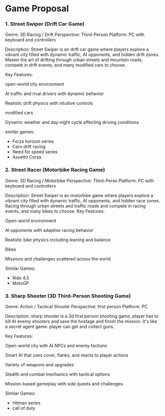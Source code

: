 # Game Proposal

### 1. Street Swiper (Drift Car Game) 
Genre: 3D Racing / Drift 
Perspective: Third-Person
Platform: PC with keyboard and controllers

Description:
Street Swiper is an drift car game where players explore a vibrant city filled with dynamic traffic, AI opponents, and hidden drift zones. Master the art of drifting through urban streets and mountain roads, compete in drift events, and many modified cars to choose.

Key Features:

open-world city environment

AI traffic and rival drivers with dynamic behavior

Realistic drift physics with intuitive controls

modified cars 

Dynamic weather and day-night cycle affecting driving conditions

similar games:
- Forza horizon series
- Carx drift racing
- Need for speed series
- Assetto Corsa 


### 2. Street Racer (Motorbike Racing Game)
Genre: 3D  Racing / Motorbike 
Perspective: Third-Perso
Platform: PC with keyboard and controllers

Description:
Street Swiper is an motorbike game where players explore a vibrant city filled with dynamic traffic, AI opponents, and hidden race zones. Racing through urban streets and traffic roads and compete in racing events, and many bikes to choose.
Key Features:

Open-world environment 

AI opponents with adaptive racing behavior

Realistic bike physics including leaning and balance

Bikes

Missions and challenges scattered across the world

Similar Games:
- Ride 4,5
- MotoGP

### 3. Sharp Shooter (3D Third-Person Shooting Game)
Genre: Action / Tactical Shooter
Perspective:  first person
Platform: PC 

Description:
sharp shooter is a 3d first person shooting game, player has to kill AI enemy shooters and save the hostage and finish the mission. It's like a secret agent game. player can get and collect guns.

Key Features:

Open-world city with AI NPCs and enemy factions

Smart AI that uses cover, flanks, and reacts to player actions

Variety of weapons and upgrades

Stealth and combat mechanics with tactical options

Mission-based gameplay with side quests and challenges.

Similar Games:
- Hitman series
- call of duty
